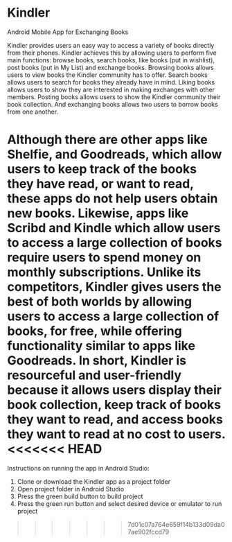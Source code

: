 # Kindler
Android Mobile App for Exchanging Books

Kindler provides users an easy way to access a variety of books directly from their phones. Kindler achieves this by allowing users to perform five main functions: browse books, search books, like books (put in wishlist), post books (put in My List) and exchange books. Browsing books allows users to view books the Kindler community has to offer. Search books allows users to search for books they already have in mind. Liking books allows users to show they are interested in making exchanges with other members. Posting books allows users to show the Kindler community their book collection. And exchanging books allows two users to borrow books from one another. 

Although there are other apps like Shelfie, and Goodreads, which allow users to keep track of the books they have read, or want to read, these apps do not help users obtain new books. Likewise, apps like Scribd and Kindle which allow users to access a large collection of books require users to spend money on monthly subscriptions. Unlike its competitors, Kindler gives users the best of both worlds by allowing users to access a large collection of books, for free, while offering functionality similar to apps like Goodreads. In short, Kindler is resourceful and user-friendly because it allows users display their book collection, keep track of books they want to read, and access books they want to read at no cost to users.
<<<<<<< HEAD
=======

Instructions on running the app in Android Studio:
1. Clone or download the Kindler app as a project folder
2. Open project folder in Android Studio
3. Press the green build button to build project
4. Press the green run button and select desired device or emulator to run project
>>>>>>> 7d01c07a764e659f14b133d09da07ae902fccd79
